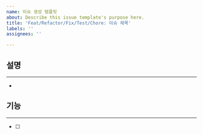 ```yaml
---
name: 이슈 생성 템플릿
about: Describe this issue template's purpose here.
title: 'Feat/Refactor/Fix/Test/Chore: 이슈 제목'
labels: ''
assignees: ''

---
```


## 설명
___

- 

## 기능
___
- [ ]
